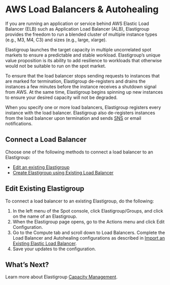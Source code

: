 # AWS Load Balancers & Autohealing

If you are running an application or service behind AWS Elastic Load Balancer (ELB) such as Application Load Balancer (ALB), Elastigroup provides the freedom to run a blended cluster of multiple instance types (e.g., M3, M4, C3) and sizes (e.g., large, xlarge).

Elastigroup launches the target capacity in multiple uncorrelated spot markets to ensure a predictable and stable workload. Elastigroup’s unique value proposition is its ability to add resilience to workloads that otherwise would not be suitable to run on the spot market.

To ensure that the load balancer stops sending requests to instances that are marked for termination, Elastigroup de-registers and drains the instances a few minutes before the instance receives a shutdown signal from AWS. At the same time, Elastigroup begins spinning up new instances to ensure your desired capacity will not be degraded.

When you specify one or more load balancers, Elastigroup registers every instance with the load balancer. Elastigroup also de-registers instances from the load balancer upon termination and sends [SNS](https://aws.amazon.com/sns/?whats-new-cards.sort-by=item.additionalFields.postDateTime&whats-new-cards.sort-order=desc) or email notifications.

## Connect a Load Balancer

Choose one of the following methods to connect a load balancer to an Elastigroup:
- [Edit an existing Elastigroup](elastigroup/tools-integrations/aws-load-balancers-elb-alb?id=edit-existing-elastigroup)
- [Create Elastigroup using Existing Load Balancer](elastigroup/tutorials/elastigroup-tasks/join-an-existing-elb)

## Edit Existing Elastigroup

To connect a load balancer to an existing Elastigroup, do the following:
1. In the left menu of the Spot console, click Elastigroup/Groups, and click on the name of an Elastigroup.
2. When the Elastigroup page opens, go to the Actions menu and click Edit Configuration.
3. Go to the Compute tab and scroll down to Load Balancers. Complete the Load Balancer and Autohealing configurations as described in [Import an Existing Elastic Load Balancer](elastigroup/tutorials/elastigroup-tasks/join-an-existing-elb).
4. Save your updates to the configuration.

## What’s Next?

Learn more about Elastigroup [Capacity Management](elastigroup/features/core-features/elastigroup-capacity-instances-or-weighted).
